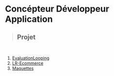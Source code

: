 # **Concépteur Développeur Application**

> ## Projet
<br>

1. [EvaluationLooping](Evaluation-Looping/) 
2. [LR-Ecommerce](LR_Ecommerce/index.php)
3. [Maquettes](Maquettes/)